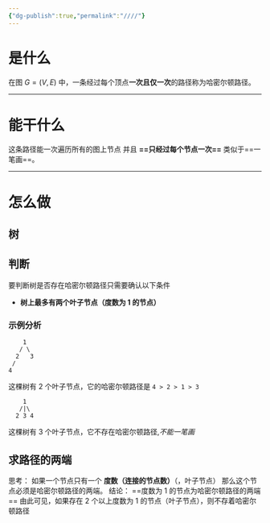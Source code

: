 ```yaml
---
{"dg-publish":true,"permalink":"////"}
---
```



# 是什么

在图 $G=(V,E)$ 中，一条经过每个顶点**一次且仅一次**的路径称为哈密尔顿路径。

---
# 能干什么

这条路径能一次遍历所有的图上节点 并且 **==只经过每个节点一次==** 
类似于==一笔画==。

---

# 怎么做

## 树
## 判断
要判断树是否存在哈密尔顿路径只需要确认以下条件
- **树上最多有两个叶子节点（度数为 1 的节点）**
### **示例分析**
```
    1
   / \
  2   3
 /
4
```
这棵树有 2 个叶子节点，它的哈密尔顿路径是 `4 > 2 > 1 > 3`

```
    1
   /|\
  2 3 4
```
这棵树有 3 个叶子节点，它不存在哈密尔顿路径,*不能一笔画*

## 求路径的两端
思考： 如果一个节点只有一个 **度数（连接的节点数）**（，叶子节点） 那么这个节点必须是哈密尔顿路径的两端。
结论： ==度数为 1 的节点为哈密尔顿路径的两端==
由此可见，如果存在 2 个以上度数为 1 的节点（叶子节点），则不存着哈密尔顿路径
